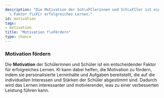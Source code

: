 ```yaml
---
description: "Die Motivation der Sch\xFClerinnen und Sch\xFCler ist ein entscheidender\
  \ Faktor f\xFCr erfolgreiches Lernen."
id: motivation
tags:
- motivation
title: "Motivation f\xF6rdern"
type: chance
---
```



### Motivation fördern

Die **Motivation** der Schülerinnen und Schüler ist ein entscheidender Faktor für erfolgreiches Lernen. KI kann dabei helfen, die Motivation zu fördern, indem sie personalisierte Lerninhalte und Aufgaben bereitstellt, die auf die individuellen Interessen und Stärken der Schüler abgestimmt sind. Dadurch wird das Lernen interessanter und motivierender, was zu einer verbesserten Leistung führen kann.
